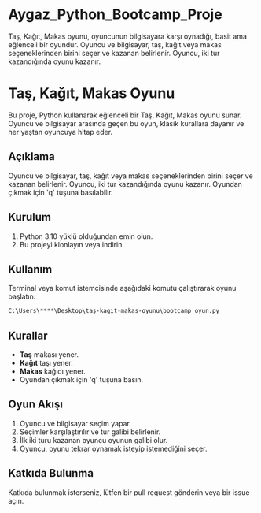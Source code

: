 # Aygaz_Python_Bootcamp_Proje
Taş, Kağıt, Makas oyunu, oyuncunun bilgisayara karşı oynadığı, basit ama eğlenceli bir oyundur. Oyuncu ve bilgisayar, taş, kağıt veya makas seçeneklerinden birini seçer ve kazanan belirlenir. Oyuncu, iki tur kazandığında oyunu kazanır.




# Taş, Kağıt, Makas Oyunu

Bu proje, Python kullanarak eğlenceli bir Taş, Kağıt, Makas oyunu sunar. Oyuncu ve bilgisayar arasında geçen bu oyun, klasik kurallara dayanır ve her yaştan oyuncuya hitap eder.

## Açıklama
Oyuncu ve bilgisayar, taş, kağıt veya makas seçeneklerinden birini seçer ve kazanan belirlenir. Oyuncu, iki tur kazandığında oyunu kazanır. Oyundan çıkmak için 'q' tuşuna basılabilir.

## Kurulum

1. Python 3.10 yüklü olduğundan emin olun.
2. Bu projeyi klonlayın veya indirin.

## Kullanım

Terminal veya komut istemcisinde aşağıdaki komutu çalıştırarak oyunu başlatın:

```bash
C:\Users\****\Desktop\taş-kagıt-makas-oyunu\bootcamp_oyun.py
```

## Kurallar

- **Taş** makası yener.
- **Kağıt** taşı yener.
- **Makas** kağıdı yener.
- Oyundan çıkmak için 'q' tuşuna basın.

## Oyun Akışı

1. Oyuncu ve bilgisayar seçim yapar.
2. Seçimler karşılaştırılır ve tur galibi belirlenir.
3. İlk iki turu kazanan oyuncu oyunun galibi olur.
4. Oyuncu, oyunu tekrar oynamak isteyip istemediğini seçer.

## Katkıda Bulunma

Katkıda bulunmak isterseniz, lütfen bir pull request gönderin veya bir issue açın.

